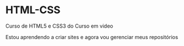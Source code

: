 # HTML-CSS
 Curso de HTML5 e CSS3 do Curso em video


Estou aprendendo a criar sites e agora vou gerenciar meus repositórios
